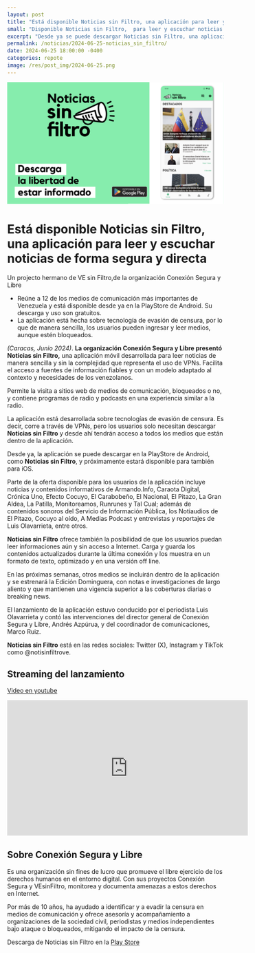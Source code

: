 ```yaml
---
layout: post
title: "Está disponible Noticias sin Filtro, una aplicación para leer y escuchar noticias de forma segura y directa"
small: "Disponible Noticias sin Filtro,  para leer y escuchar noticias de forma segura y directa"
excerpt: "Desde ya se puede descargar Noticias sin Filtro, una aplicación móvil para leer noticias de manera sencilla y sin la complejidad que representa el uso de VPNs. Facilita el acceso a fuentes de información fiables y con un modelo adaptado al contexto y necesidades de los venezolanos."
permalink: /noticias/2024-06-25-noticias_sin_filtro/
date: 2024-06-25 18:00:00 -0400
categories: repote
image: /res/post_img/2024-06-25.png
---
```

![Descarga la libertad de estar informado](/res/post_img/2024-06-25.png)

# Está disponible Noticias sin Filtro, una aplicación para leer y escuchar noticias de forma segura y directa
Un projecto hermano de VE sin Filtro,de la organización Conexión Segura y Libre

-   Reúne a 12 de los medios de comunicación más importantes de Venezuela y está disponible desde ya en la PlayStore de Android. Su descarga y uso son gratuitos.
-   La aplicación está hecha sobre tecnología de evasión de censura, por lo que de manera sencilla, los usuarios pueden ingresar y leer medios, aunque estén bloqueados.

*(Caracas, Junio 2024)*. **La organización Conexión Segura y Libre presentó Noticias sin Filtro,** una aplicación móvil desarrollada para leer noticias de manera sencilla y sin la complejidad que representa el uso de VPNs. Facilita el acceso a fuentes de información fiables y con un modelo adaptado al contexto y necesidades de los venezolanos.

Permite la visita a sitios web de medios de comunicación, bloqueados o no, y contiene programas de radio y podcasts en una experiencia similar a la radio.

La aplicación está desarrollada sobre tecnologías de evasión de censura. Es decir, corre a través de VPNs, pero los usuarios solo necesitan descargar **Noticias sin Filtro** y desde ahí tendrán acceso a todos los medios que están dentro de la aplicación.

Desde ya, la aplicación se puede descargar en la PlayStore de Android, como **Noticias sin Filtro**,  y próximamente estará disponible para también para iOS.

Parte de la oferta disponible para los usuarios de la aplicación incluye noticias y contenidos informativos de Armando.Info, Caraota Digital, Crónica Uno, Efecto Cocuyo, El Carabobeño, El Nacional, El Pitazo, La Gran Aldea, La Patilla, Monitoreamos, Runrunes y Tal Cual; además de contenidos sonoros del Servicio de Información Pública, los Notiaudios de El Pitazo, Cocuyo al oído, A Medias Podcast y entrevistas y reportajes de Luis Olavarrieta, entre otros.

**Noticias sin Filtro** ofrece también la posibilidad de que los usuarios puedan leer informaciones aún y sin acceso a Internet. Carga y guarda los contenidos actualizados durante la última conexión y los muestra en un formato de texto, optimizado y en una versión off line.

En las próximas semanas, otros medios se incluirán dentro de la aplicación y se estrenará la Edición Dominguera, con notas e investigaciones de largo aliento y que mantienen una vigencia superior a las coberturas diarias o breaking news.

El lanzamiento de la aplicación estuvo conducido por el periodista Luis Olavarrieta y contó las intervenciones del director general de Conexión Segura y Libre, Andrés Azpúrua, y del coordinador de comunicaciones, Marco Ruiz.

**Noticias sin Filtro** está en las redes sociales: Twitter (X), Instagram y TikTok como @notisinfiltrove.

## Streaming del lanzamiento

[Video en youtube](https://www.youtube.com/watch?v=EOjfUQSJwUQ)
<iframe width="560" height="315" src="https://www.youtube-nocookie.com/embed/EOjfUQSJwUQ?si=KnNR-u1mbAVsOTZh&amp;start=506" title="YouTube video player" frameborder="0" allow="accelerometer; autoplay; clipboard-write; encrypted-media; gyroscope; picture-in-picture; web-share" referrerpolicy="strict-origin-when-cross-origin" allowfullscreen></iframe>

## Sobre Conexión Segura y Libre
Es una organización sin fines de lucro que promueve el libre ejercicio de los derechos humanos en el entorno digital. Con sus proyectos Conexión Segura y VEsinFiltro, monitorea y documenta amenazas a estos derechos en Internet.

Por más de 10 años, ha ayudado a identificar y a evadir la censura en medios de comunicación y ofrece asesoría y acompañamiento a organizaciones de la sociedad civil, periodistas y medios independientes bajo ataque o bloqueados, mitigando el impacto de la censura.

Descarga de Noticias sin Filtro en la [Play Store](https://play.google.com/store/apps/details?id=com.vesinfiltro.noticias)
